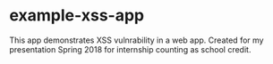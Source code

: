 # example-xss-app
This app demonstrates XSS vulnrability in a web app. Created for my presentation Spring 2018 for internship counting as school credit.
